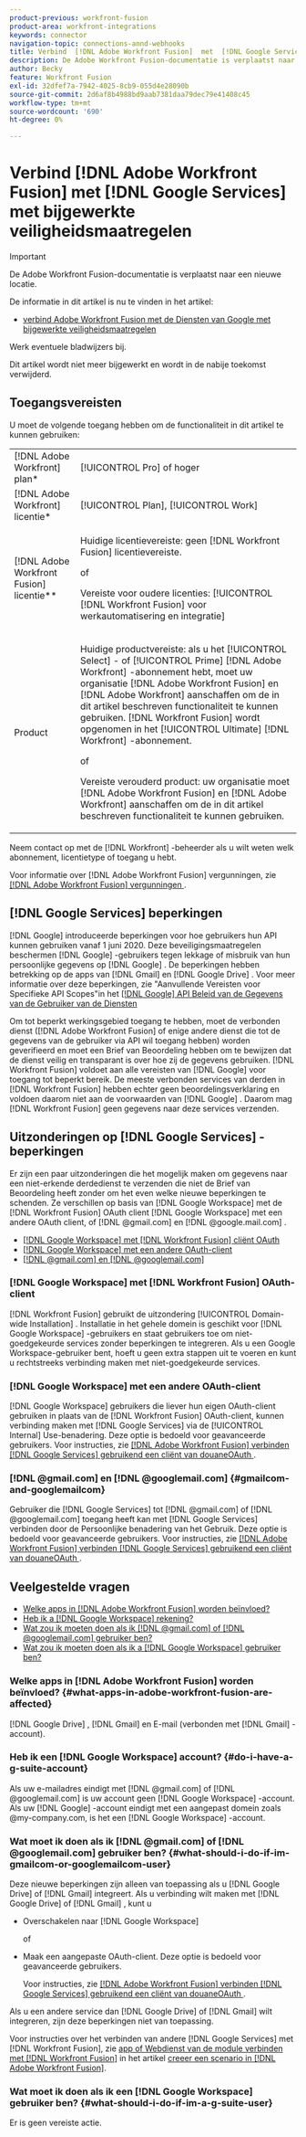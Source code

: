 ```yaml
---
product-previous: workfront-fusion
product-area: workfront-integrations
keywords: connector
navigation-topic: connections-annd-webhooks
title: Verbind  [!DNL Adobe Workfront Fusion]  met  [!DNL Google Services]  met bijgewerkte veiligheidsmaatregelen
description: De Adobe Workfront Fusion-documentatie is verplaatst naar een nieuwe locatie. Dit artikel is vervangen, maar bevat een koppeling naar het nieuwe artikel dat deze functionaliteit behandelt.
author: Becky
feature: Workfront Fusion
exl-id: 32dfef7a-7942-4025-8cb9-055d4e28090b
source-git-commit: 2d6af8b4988bd9aab7381daa79dec79e41408c45
workflow-type: tm+mt
source-wordcount: '690'
ht-degree: 0%

---
```


# Verbind [!DNL Adobe Workfront Fusion] met [!DNL Google Services] met bijgewerkte veiligheidsmaatregelen

>[!IMPORTANT]
>
>De Adobe Workfront Fusion-documentatie is verplaatst naar een nieuwe locatie.
>
>De informatie in dit artikel is nu te vinden in het artikel:
>
>* [ verbind Adobe Workfront Fusion met de Diensten van Google met bijgewerkte veiligheidsmaatregelen ](https://experienceleague.adobe.com/docs/workfront-fusion/using/create-scenarios/connect-to-applications/connect-to-google-with-new-security-measures.html)
>
>Werk eventuele bladwijzers bij.
>
>Dit artikel wordt niet meer bijgewerkt en wordt in de nabije toekomst verwijderd.

## Toegangsvereisten

U moet de volgende toegang hebben om de functionaliteit in dit artikel te kunnen gebruiken:

<table style="table-layout:auto">
 <col> 
 <col> 
 <tbody> 
  <tr> 
   <td role="rowheader">[!DNL Adobe Workfront] plan*</td> 
   <td> <p>[!UICONTROL Pro] of hoger</p> </td> 
  </tr> 
  <tr data-mc-conditions=""> 
   <td role="rowheader">[!DNL Adobe Workfront] licentie*</td> 
   <td> <p>[!UICONTROL Plan], [!UICONTROL Work]</p> </td> 
  </tr> 
  <tr> 
   <td role="rowheader">[!DNL Adobe Workfront Fusion] licentie**</td> 
   <td>
   <p>Huidige licentievereiste: geen [!DNL Workfront Fusion] licentievereiste.</p>
   <p>of</p>
   <p>Vereiste voor oudere licenties: [!UICONTROL [!DNL Workfront Fusion] voor werkautomatisering en integratie] </p>
   </td> 
  </tr> 
  <tr> 
   <td role="rowheader">Product</td> 
   <td>
   <p>Huidige productvereiste: als u het [!UICONTROL Select] - of [!UICONTROL Prime] [!DNL Adobe Workfront] -abonnement hebt, moet uw organisatie [!DNL Adobe Workfront Fusion] en [!DNL Adobe Workfront] aanschaffen om de in dit artikel beschreven functionaliteit te kunnen gebruiken. [!DNL Workfront Fusion] wordt opgenomen in het [!UICONTROL Ultimate] [!DNL Workfront] -abonnement.</p>
   <p>of</p>
   <p>Vereiste verouderd product: uw organisatie moet [!DNL Adobe Workfront Fusion] en [!DNL Adobe Workfront] aanschaffen om de in dit artikel beschreven functionaliteit te kunnen gebruiken.</p>
   </td> 
  </tr> 
 </tbody> 
</table>

Neem contact op met de [!DNL Workfront] -beheerder als u wilt weten welk abonnement, licentietype of toegang u hebt.

Voor informatie over [!DNL Adobe Workfront Fusion] vergunningen, zie [[!DNL Adobe Workfront Fusion]  vergunningen ](../../workfront-fusion/get-started/license-automation-vs-integration.md).

## [!DNL Google Services] beperkingen

[!DNL Google] introduceerde beperkingen voor hoe gebruikers hun API kunnen gebruiken vanaf 1 juni 2020. Deze beveiligingsmaatregelen beschermen [!DNL Google] -gebruikers tegen lekkage of misbruik van hun persoonlijke gegevens op [!DNL Google] . De beperkingen hebben betrekking op de apps van [!DNL Gmail] en [!DNL Google Drive] . Voor meer informatie over deze beperkingen, zie &quot;Aanvullende Vereisten voor Specifieke API Scopes&quot;in het [[!DNL Google]  API Beleid van de Gegevens van de Gebruiker van de Diensten ](https://developers.google.com/terms/api-services-user-data-policy#additional_requirements_for_specific_api_scopes)

Om tot beperkt werkingsgebied toegang te hebben, moet de verbonden dienst ([!DNL Adobe Workfront Fusion] of enige andere dienst die tot de gegevens van de gebruiker via API wil toegang hebben) worden geverifieerd en moet een Brief van Beoordeling hebben om te bewijzen dat de dienst veilig en transparant is over hoe zij de gegevens gebruiken. [!DNL Workfront Fusion] voldoet aan alle vereisten van [!DNL Google] voor toegang tot beperkt bereik. De meeste verbonden services van derden in [!DNL Workfront Fusion] hebben echter geen beoordelingsverklaring en voldoen daarom niet aan de voorwaarden van [!DNL Google] . Daarom mag [!DNL Workfront Fusion] geen gegevens naar deze services verzenden.

## Uitzonderingen op [!DNL Google Services] -beperkingen

Er zijn een paar uitzonderingen die het mogelijk maken om gegevens naar een niet-erkende derdedienst te verzenden die niet de Brief van Beoordeling heeft zonder om het even welke nieuwe beperkingen te schenden. Ze verschillen op basis van [!DNL Google Workspace] met de [!DNL Workfront Fusion] OAuth client [!DNL Google Workspace] met een andere OAuth client, of [!DNL @gmail.com] en [!DNL @google.mail.com] .

* [[!DNL Google Workspace] met  [!DNL Workfront Fusion]  cliënt OAuth](#g-suite-with-workfront-fusion-oauth-client)
* [[!DNL Google Workspace] met een andere OAuth-client](#g-suite-with-another-oauth-client)
* [[!DNL @gmail.com] en  [!DNL @googlemail.com]](#gmailcom-and-googlemailcom)

### [!DNL Google Workspace] met [!DNL Workfront Fusion] OAuth-client

[!DNL Workfront Fusion] gebruikt de uitzondering [!UICONTROL Domain-wide Installation] . Installatie in het gehele domein is geschikt voor [!DNL Google Workspace] -gebruikers en staat gebruikers toe om niet-goedgekeurde services zonder beperkingen te integreren. Als u een Google Workspace-gebruiker bent, hoeft u geen extra stappen uit te voeren en kunt u rechtstreeks verbinding maken met niet-goedgekeurde services.

### [!DNL Google Workspace] met een andere OAuth-client

[!DNL Google Workspace] gebruikers die liever hun eigen OAuth-client gebruiken in plaats van de [!DNL Workfront Fusion] OAuth-client, kunnen verbinding maken met [!DNL Google Services] via de [!UICONTROL Internal] Use-benadering. Deze optie is bedoeld voor geavanceerde gebruikers. Voor instructies, zie [  [!DNL Adobe Workfront Fusion]  verbinden  [!DNL Google Services]  gebruikend een cliënt van douaneOAuth ](../../workfront-fusion/connections/connect-fusion-to-google-using-oauth.md).

### [!DNL @gmail.com] en [!DNL @googlemail.com] {#gmailcom-and-googlemailcom}

Gebruiker die [!DNL Google Services] tot [!DNL @gmail.com] of [!DNL @googlemail.com] toegang heeft kan met [!DNL Google Services] verbinden door de Persoonlijke benadering van het Gebruik. Deze optie is bedoeld voor geavanceerde gebruikers. Voor instructies, zie [  [!DNL Adobe Workfront Fusion]  verbinden  [!DNL Google Services]  gebruikend een cliënt van douaneOAuth ](../../workfront-fusion/connections/connect-fusion-to-google-using-oauth.md).

## Veelgestelde vragen

* [Welke apps in  [!DNL Adobe Workfront Fusion]  worden beïnvloed?](#what-apps-in-adobe-workfront-fusion-are-affected)
* [Heb ik a  [!DNL Google Workspace]  rekening?](#do-i-have-a-g-suite-account)
* [Wat zou ik moeten doen als ik  [!DNL @gmail.com]  of  [!DNL @googlemail.com]  gebruiker ben?](#what-should-i-do-if-im-gmailcom-or-googlemailcom-user)
* [Wat zou ik moeten doen als ik a  [!DNL Google Workspace]  gebruiker ben?](#what-should-i-do-if-im-a-g-suite-user)

### Welke apps in [!DNL Adobe Workfront Fusion] worden beïnvloed? {#what-apps-in-adobe-workfront-fusion-are-affected}

[!DNL Google Drive] , [!DNL Gmail] en E-mail (verbonden met [!DNL Gmail] -account).

### Heb ik een [!DNL Google Workspace] account? {#do-i-have-a-g-suite-account}

Als uw e-mailadres eindigt met [!DNL @gmail.com] of [!DNL @googlemail.com] is uw account geen [!DNL Google Workspace] -account. Als uw [!DNL Google] -account eindigt met een aangepast domein zoals @my-company.com, is het een [!DNL Google Workspace] -account.

### Wat moet ik doen als ik [!DNL @gmail.com] of [!DNL @googlemail.com] gebruiker ben? {#what-should-i-do-if-im-gmailcom-or-googlemailcom-user}

Deze nieuwe beperkingen zijn alleen van toepassing als u [!DNL Google Drive] of [!DNL Gmail] integreert. Als u verbinding wilt maken met [!DNL Google Drive] of [!DNL Gmail] , kunt u

* Overschakelen naar [!DNL Google Workspace]

  of

* Maak een aangepaste OAuth-client. Deze optie is bedoeld voor geavanceerde gebruikers.

  Voor instructies, zie [  [!DNL Adobe Workfront Fusion]  verbinden  [!DNL Google Services]  gebruikend een cliënt van douaneOAuth ](../../workfront-fusion/connections/connect-fusion-to-google-using-oauth.md).

Als u een andere service dan [!DNL Google Drive] of [!DNL Gmail] wilt integreren, zijn deze beperkingen niet van toepassing.

Voor instructies over het verbinden van andere [!DNL Google Services] met [!DNL Workfront Fusion], zie [ app of Webdienst van de module verbinden met  [!DNL Workfront Fusion]](../../workfront-fusion/scenarios/create-a-scenario.md#connect) in het artikel [ creeer een scenario in  [!DNL Adobe Workfront Fusion]](../../workfront-fusion/scenarios/create-a-scenario.md).

### Wat moet ik doen als ik een [!DNL Google Workspace] gebruiker ben? {#what-should-i-do-if-im-a-g-suite-user}

Er is geen vereiste actie.
